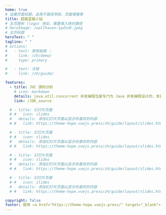```yaml
---
home: true
# 设置页面标题，会用于路径导航、页面增强等
title: 超威蓝猫小站
# 主页图标 (logo) 地址，需要填入绝对路径
# heroImage: /wallhaven-1pd1o9.jpeg
# 主页标题
heroText: " "
tagline: " "
# actions:
#   - text: 使用指南 💡
#     link: /zh/demo/
#     type: primary

#   - text: 文档
#     link: /zh/guide/

features:
  - title: JUC 源码分析
    # icon: markdown
    details: java.util.concurrent 并发编程包是专门为 Java 并发编程设计的，本篇主要针对其原理实现进行分析
    link: /JDK_source

  # - title: 幻灯片页面
  # #   icon: slides
  #   details: 添加幻灯片页面以显示你喜欢的内容
  # #   link: https://theme-hope.vuejs.press/zh/guide/layout/slides.html

  # - title: 幻灯片页面
  # #   icon: slides
  #   details: 添加幻灯片页面以显示你喜欢的内容
  # #   link: https://theme-hope.vuejs.press/zh/guide/layout/slides.html

  # - title: 幻灯片页面
  # #   icon: slides
  #   details: 添加幻灯片页面以显示你喜欢的内容
  # #   link: https://theme-hope.vuejs.press/zh/guide/layout/slides.html

  # - title: 幻灯片页面
  # #   icon: slides
  #   details: 添加幻灯片页面以显示你喜欢的内容
  # #   link: https://theme-hope.vuejs.press/zh/guide/layout/slides.html

copyright: false
footer: 使用 <a href="https://theme-hope.vuejs.press/" target="_blank">VuePress Theme Hope</a> 主题 | 超威蓝猫 Dylan Kwok 
---
```


<!-- <img alt="今日诗词" src="https://v2.jinrishici.com/one.svg?font-size=25&spacing=3 &color=grey" style="max-width:100%; display: block; margin: 0 auto;"> -->
<!-- <img src="/wallhaven-1pd1o9.jpeg" style="max-width:100%; display: block; margin: 0 auto;> -->
